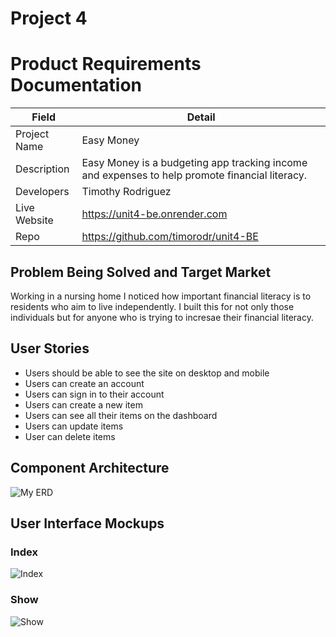 # Project 4

# Product Requirements Documentation
| Field | Detail |
|-------|--------|
| Project Name | Easy Money |
| Description | Easy Money is a budgeting app tracking income and expenses to help promote financial literacy. |
| Developers | Timothy Rodriguez |
| Live Website | https://unit4-be.onrender.com |
| Repo | https://github.com/timorodr/unit4-BE |

## Problem Being Solved and Target Market

Working in a nursing home I noticed how important financial literacy is to residents who aim to live independently. I built this for not only those individuals but for anyone who is trying to incresae their financial literacy.

## User Stories


- Users should be able to see the site on desktop and mobile
- Users can create an account
- Users can sign in to their account
- Users can create a new item
- Users can see all their items on the dashboard
- Users can update items
- User can delete items

## Component Architecture

![My ERD](https://i.imgur.com/JoU70x2.png)

## User Interface Mockups

### Index
![Index](https://i.imgur.com/GFnhrgN.png)


### Show
![Show](https://i.imgur.com/zmQCkCr.png)
